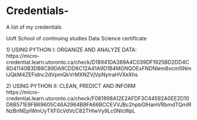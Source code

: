 # Credentials-
<p>A list of my credentials </br> </p>
  <p>Uoft School of continuing studies Data Science certificate</br></p>
    <p>1) USING PYTHON I: ORGANIZE AND ANALYZE DATA:</br>
    https://micro-credential.learn.utoronto.ca/check/D18941DA389A4C039DF1925BD2DD4C8D41140B3DB9C89DA9CDD6C12A41A9D1B4MGNQOExFNDNlem8vcml5NmlJQkM4ZEFidnc2dVpmQkVrMXNZVjVpNytraHVXeXhs
   </p> 
   
  <p>2) USING PYTHON II: CLEAN, PREDICT AND INFORM</br>
  https://micro-credential.learn.utoronto.ca/check/F081898A12E2AFDF3C44592A0EE2D10D8B571E9FB69605C46A2964BBFA66BCCEVVJBc2hpbGlHamVRbmdTQmlRNzBnNEpIWmUyTXF0cVdVcC82THlwVy9Lc0NlcWpL
</p>
